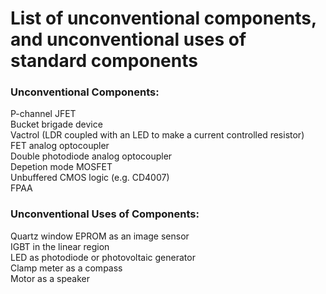 # List of unconventional components, and unconventional uses of standard components

### Unconventional Components:
P-channel JFET <br>
Bucket brigade device <br>
Vactrol (LDR coupled with an LED to make a current controlled resistor) <br>
FET analog optocoupler <br>
Double photodiode analog optocoupler <br>
Depetion mode MOSFET <br>
Unbuffered CMOS logic (e.g. CD4007) <br>
FPAA <br>

### Unconventional Uses of Components:
Quartz window EPROM as an image sensor <br>
IGBT in the linear region <br>
LED as photodiode or photovoltaic generator <br>
Clamp meter as a compass <br>
Motor as a speaker <br>
